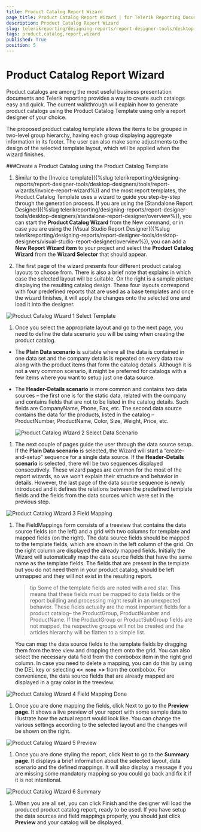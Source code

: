 ```yaml
---
title: Product Catalog Report Wizard
page_title: Product Catalog Report Wizard | for Telerik Reporting Documentation
description: Product Catalog Report Wizard
slug: telerikreporting/designing-reports/report-designer-tools/desktop-designers/tools/report-wizards/product-catalog-report-wizard
tags: product,catalog,report,wizard
published: True
position: 5
---
```


# Product Catalog Report Wizard



Product catalogs are among the most useful business presentation documents and Telerik reporting provides a way to create such catalogs easy and quick.         The current walkthrough will explain how to generate product catalogs using the Product Catalog Template using only a report designer of your choice.       

The proposed product catalog template allows the items to be grouped in two-level group hierarchy, having each group displaying aggregate information         in its footer. The user can also make some adjustments to the design of the selected template layout, which will be applied when the wizard finishes.       

###Create a Product Catalog using the Product Catalog Template

1. Similar to the [Invoice template]({%slug telerikreporting/designing-reports/report-designer-tools/desktop-designers/tools/report-wizards/invoice-report-wizard%}) and the most report templates, the Product Catalog Template uses a wizard to guide you step-by-step through the generation process.               If you are using the [Standalone Report Designer]({%slug telerikreporting/designing-reports/report-designer-tools/desktop-designers/standalone-report-designer/overview%}),               you can start the __Product Catalog Wizard__ from the New command, or in case you are using the               [Visual Studio Report Designer]({%slug telerikreporting/designing-reports/report-designer-tools/desktop-designers/visual-studio-report-designer/overview%}),               you can add a __New Report Wizard item__ to your project and select the __Product Catalog Wizard__ from the __Wizard Selector__ that should appear.             

1. The first page of the wizard presents four different product catalog layouts to choose from.               There is also a brief note that explains in which case the selected layout will be suitable.               On the right is a sample picture displaying the resulting catalog design.               These four layouts correspond with four predefined reports that are used as a base templates and once the wizard finishes,               it will apply the changes onto the selected one and load it into the designer.               

  ![Product Catalog Wizard 1 Select Template](images/Templates/ProductCatalog/ProductCatalogWizard_1_SelectTemplate.png)

1. Once you select the appropriate layout and go to the next page, you need to define the data scenario you will be using when creating the product catalog.             

* The __Plain Data scenario__ is suitable where all the data is contained in one data set and the company details is repeated                    on every data row along with the product items that form the catalog details.                    Although it is not a very common scenario, it might be preferred for catalogs with a few items where you want to setup just one data source.                 

* The __Header-Details scenario__ is more common and contains two data sources                    – the first one is for the static data, related with the company and contains fields that are not to be listed in the                    catalog details. Such fields are CompanyName, Phone, Fax, etc.                    The second data source contains the data for the products, listed in the catalog – ProductNumber, ProductName, Color, Size, Weight, Price, etc.                   

  ![Product Catalog Wizard 2 Select Data Scenario](images/Templates/ProductCatalog/ProductCatalogWizard_2_SelectDataScenario.png)

1. The next couple of pages guide the user through the data source setup. If the __Plain Data scenario__               is selected, the Wizard will start a “create-and-setup” sequence for a single data source.               If the __Header-Details scenario__ is selected, there will be two sequences displayed consecutively.                 These wizard pages are common for the most of the report wizards, so we won’t explain their structure and behavior in details.               However, the last page of the data source sequence is newly introduced and it defines the relations between the predefined               template fields and the fields from the data sources which were set in the previous step.               

  ![Product Catalog Wizard 3 Field Mapping](images/Templates/ProductCatalog/ProductCatalogWizard_3_FieldMapping.png)

1. The FieldMappings form consists of a treeview that contains the data source fields (on the left) and a grid with two columns for template and mapped fields (on the right).               The data source fields should be mapped to the template fields, which are shown in the left column of the grid. On the right column are displayed the already mapped fields.                 Initially the Wizard will automatically map the data source fields that have the same name as the template fields.                The fields that are present in the template but you do not need them in your product catalog,                should be left unmapped and they will not exist in the resulting report.             

    >tip Some of the template fields are noted with a red star. This means that these fields must be mapped to data fields or                 the report building and processing might result in an unexpected behavior.                 These fields actually are the most important fields for a product catalog– the ProductGroup, ProductNumber and ProductName.               If the ProductGroup or ProductSubGroup fields are not mapped, the respective groups will not be created and the articles hierarchy                  will be flatten to a simple list.               

    You can map the data source fields to the template fields by dragging them from the tree view and dropping them onto the grid. You can also select the necessary data field from the combobox item in the right grid column.                 In case you need to delete a mapping, you can do this by using the DEL key or selecting __<```< none >```>__ from the combobox. For convenience, the data source fields that are already mapped are displayed in a gray color in the treeview.               

  ![Product Catalog Wizard 4 Field Mapping Done](images/Templates/ProductCatalog/ProductCatalogWizard_4_FieldMapping_Done.png)

1. Once you are done mapping the fields, click Next to go to the __Preview page__. It shows a live preview of your report               with some sample data to illustrate how the actual report would look like. You can change the various settings according to the selected               layout and the changes will be shown on the right.               

  ![Product Catalog Wizard 5 Preview](images/Templates/ProductCatalog/ProductCatalogWizard_5_Preview.png)

1. Once you are done styling the report, click Next to go to the __Summary page__. It displays a brief information about               the selected layout, data scenario and the defined mappings. It will also display a message if you are missing some mandatory mapping so you could go back and fix it if it is not intentional.               

  ![Product Catalog Wizard 6 Summary](images/Templates/ProductCatalog/ProductCatalogWizard_6_Summary.png)

1. When you are all set, you can click Finish and the designer will load the produced product catalog report, ready to be used.               If you have setup the data sources and field mappings properly, you should just click __Preview__ and your catalog will be displayed.             
